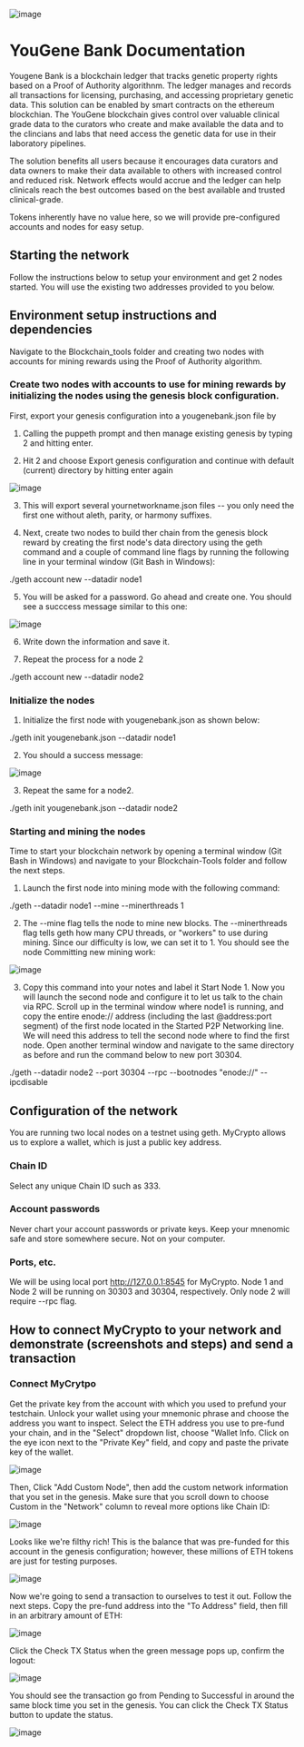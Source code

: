 ![image](QClogo.png)

# YouGene Bank Documentation

Yougene Bank is a blockchain ledger that tracks genetic property rights based on a Proof of Authority algorithnm.  The ledger manages and records all transactions for licensing, purchasing, and accessing proprietary genetic data. This solution can be enabled by smart contracts on the ethereum blockchian. The YouGene blockchain gives control over valuable clinical grade data to the curators who create and make available the data and to the clincians and labs that need access the genetic data for use in their laboratory pipelines.

The solution benefits all users because it encourages data curators and data owners to make their data available to others with increased control and reduced risk. Network effects would accrue and the ledger can help clinicals reach the best outcomes based on the best available and trusted clinical-grade.

Tokens inherently have no value here, so we will provide pre-configured accounts and nodes for easy setup.


## Starting the network

Follow the instructions below to setup your environment and get 2 nodes started. You will use the existing two addresses provided to you below.  


## Environment setup instructions and dependencies

Navigate to the Blockchain_tools folder and creating two nodes with accounts for mining rewards using the Proof of Authority algorithm.  

### Create two nodes with accounts to use for mining rewards by initializing the nodes using the genesis block configuration.

First, export your genesis configuration into a yougenebank.json file by 

1. Calling the puppeth prompt and then manage existing genesis by typing 2 and hitting enter.

2. Hit 2 and choose Export genesis configuration and continue with default (current) directory by hitting enter again

![image](Capture1.png)

3. This will export several yournetworkname.json files -- you only need the first one without aleth, parity, or harmony suffixes. 

4. Next, create two nodes to build ther chain from the genesis block reward by creating the first node's data directory using the geth command and a couple of command line flags by running the following line in your terminal window (Git Bash in Windows):

./geth account new --datadir node1

5. You will be asked for a password. Go ahead and create one.  You should see a succcess message similar to this one:

![image](Capture2.png)

6. Write down the information and save it.

7. Repeat the process for a node 2

./geth account new --datadir node2


### Initialize the nodes

1. Initialize the first node with yougenebank.json as shown below:

./geth init yougenebank.json --datadir node1

2. You should a success message:

![image](Capture3.png)

3. Repeat the same for a node2.

./geth init yougenebank.json --datadir node2


### Starting and mining the nodes

Time to start your blockchain network by opening a terminal window (Git Bash in Windows) and navigate to your Blockchain-Tools folder and follow the next steps.

1. Launch the first node into mining mode with the following command:

./geth --datadir node1 --mine --minerthreads 1

2.  The --mine flag tells the node to mine new blocks. The --minerthreads flag tells geth how many CPU threads, or "workers" to use during mining. Since our difficulty is low, we can set it to 1. You should see the node Committing new mining work:

![image](Capture4.png)

3.  Copy this command into your notes and label it Start Node 1. Now you will launch the second node and configure it to let us talk to the chain via RPC.  Scroll up in the terminal window where node1 is running, and copy the entire enode:// address (including the last @address:port segment) of the first node located in the Started P2P Networking line. We will need this address to tell the second node where to find the first node. Open another terminal window and navigate to the same directory as before and run the command below to new port 30304.

./geth --datadir node2 --port 30304 --rpc --bootnodes "enode://<replace with node1 enode address>" --ipcdisable



## Configuration of the network

You are running two local nodes on a testnet using geth. MyCrypto allows us to explore a wallet, which is just a public key address. 

### Chain ID

Select any unique Chain ID such as 333.

### Account passwords

Never chart your account passwords or private keys. Keep your mnenomic safe and store somewhere secure. Not on your computer. 

### Ports, etc.

We will be using local port http://127.0.0.1:8545 for MyCrypto. Node 1 and Node 2 will be running on 30303 and 30304, respectively. Only node 2 will require --rpc flag.


## How to connect MyCrypto to your network and demonstrate (screenshots and steps) and send a transaction

### Connect MyCrytpo 

Get the private key from the account with which you used to prefund your testchain.  Unlock your wallet using your mnemonic phrase and choose the address you want to inspect. Select the ETH address you use to pre-fund your chain, and in the "Select" dropdown list, choose "Wallet Info. Click on the eye icon next to the "Private Key" field, and copy and paste the private key of the wallet.

![image](Capture5.png)

Then, Click "Add Custom Node", then add the custom network information that you set in the genesis. Make sure that you scroll down to choose Custom in the "Network" column to reveal more options like Chain ID:

![image](Capture6.png)

Looks like we're filthy rich! This is the balance that was pre-funded for this account in the genesis configuration; however, these millions of ETH tokens are just for testing purposes.

![image](Capture7.png)

Now we're going to send a transaction to ourselves to test it out. Follow the next steps. Copy the pre-fund address into the "To Address" field, then fill in an arbitrary amount of ETH:

![image](Capture8.png)

Click the Check TX Status when the green message pops up, confirm the logout:

![image](Capture9.png)

You should see the transaction go from Pending to Successful in around the same block time you set in the genesis. You can click the Check TX Status button to update the status.

![image](Capture10.png)
